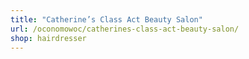 ```yaml
---
title: "Catherine’s Class Act Beauty Salon"
url: /oconomowoc/catherines-class-act-beauty-salon/
shop: hairdresser
---
```

